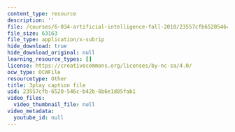 ```yaml
---
content_type: resource
description: ''
file: /courses/6-034-artificial-intelligence-fall-2010/23557cfb6520546cb42b6b6e1d85fab1_UHBmv7qCey4.vtt
file_size: 63163
file_type: application/x-subrip
hide_download: true
hide_download_original: null
learning_resource_types: []
license: https://creativecommons.org/licenses/by-nc-sa/4.0/
ocw_type: OCWFile
resourcetype: Other
title: 3play caption file
uid: 23557cfb-6520-546c-b42b-6b6e1d85fab1
video_files:
  video_thumbnail_file: null
video_metadata:
  youtube_id: null
---
```

